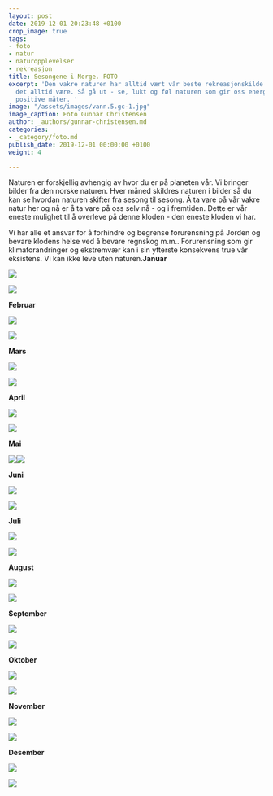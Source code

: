 ```yaml
---
layout: post
date: 2019-12-01 20:23:48 +0100
crop_image: true
tags:
- foto
- natur
- naturopplevelser
- rekreasjon
title: Sesongene i Norge. FOTO
excerpt: 'Den vakre naturen har alltid vært vår beste rekreasjonskilde og slik vil
  det alltid være. Så gå ut - se, lukt og føl naturen som gir oss energi på alle tenkelige
  positive måter. '
image: "/assets/images/vann.5.gc-1.jpg"
image_caption: Foto Gunnar Christensen
author: _authors/gunnar-christensen.md
categories:
- _category/foto.md
publish_date: 2019-12-01 00:00:00 +0100
weight: 4

---
```

Naturen er forskjellig avhengig av hvor du er på planeten vår. Vi bringer bilder fra den norske naturen. Hver måned skildres naturen i bilder så du kan se hvordan naturen skifter fra sesong til sesong. Å ta vare på vår vakre natur her og nå er å ta vare på oss selv nå - og i fremtiden. Dette er vår eneste mulighet til å overleve på denne kloden - den eneste kloden vi har. 

 Vi har alle et ansvar for å forhindre og begrense forurensning på Jorden og bevare klodens helse ved å bevare regnskog m.m.. Forurensning som gir klimaforandringer og ekstremvær kan i sin ytterste konsekvens true vår eksistens. Vi kan ikke leve uten naturen.**Januar**

![](http://www.helping.no/nov.15.JPG)

![](http://www.helping.no/jan.2.jpg)

**Februar**

![](http://www.helping.no/feb.5.jpg)

![](http://www.helping.no/feb.4.jpg)

**Mars**

![](http://www.helping.no/mars.12.jpg)

![](http://www.helping.no/IMG_ma.8.jpg)

**April**

![](http://www.helping.no/songebekken.jpg)

![](http://www.helping.no/april.04.jpg)

**Mai**

![](http://www.helping.no/may4.jpg)![](http://www.helping.no/may6.jpg)

**Juni**

![](http://www.helping.no/jun.02.jpg)

![](http://www.helping.no/tjerngc.jpg)

**Juli**

![](http://www.helping.no/b08.2.jpg)

![](http://www.helping.no/juli.03.JPG)

**August**

![](http://www.helping.no/fo.la.gc.jpg)

![](http://www.helping.no/aug91.jpg)

**September**

![](http://www.helping.no/larvik.jpg)

![](http://www.helping.no/bar.jpg)

**Oktober**

![](http://www.helping.no/okt6.jpg)

![](http://www.helping.no/oct091.jpg)

**November**

![](http://www.helping.no/now.5.jpg)

![](http://www.helping.no/nov.18.JPG)

**Desember**

![](http://www.helping.no/des.9.JPG)

![](http://www.helping.no/des.1.JPG)